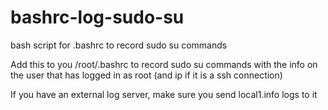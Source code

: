 # bashrc-log-sudo-su
bash script for .bashrc to record sudo su commands


Add this to you /root/.bashrc to record sudo su commands with the info on the user that has logged in as root (and ip if it is a ssh connection)

If you have an external log server, make sure you send local1.info logs to it
